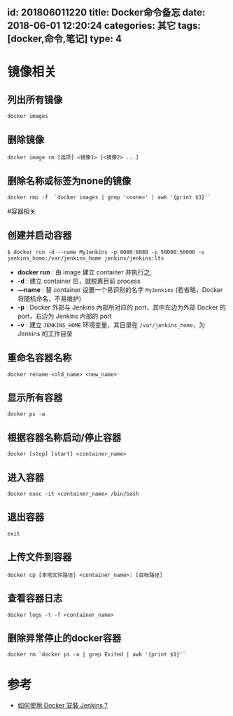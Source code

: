id: 201806011220
title: Docker命令备忘
date: 2018-06-01 12:20:24
categories: 其它
tags: [docker,命令,笔记]
type: 4
---------
# 镜像相关
## 列出所有镜像
```shell
docker images
```

## 删除镜像
```shell
docker image rm [选项] <镜像1> [<镜像2> ...]
```

## 删除名称或标签为none的镜像
```shell
docker rmi -f  `docker images | grep '<none>' | awk '{print $3}'`
```

#容器相关
## 创建并启动容器
```shell
$ docker run -d --name MyJenkins -p 8080:8080 -p 50000:50000 -v jenkins_home:/var/jenkins_home jenkins/jenkins:lts
```
* **docker run** : 由 image 建立 container 并执行之;
* **-d** : 建立 container 后，就脱离目前 process
* **—name** : 替 container 设置一个易识别的名字 `MyJenkins` (若省略，Docker 将随机命名，不易维护)
* **-p** : Docker 外部与 Jenkins 內部所对应的 port，其中左边为外部 Docker 的 port，右边为 Jenkins 內部的 port
* **-v** : 建立 `JENKINS_HOME` 环境变量，其目录在 `/var/jenkins_home`，为 Jenkins 的工作目录

## 重命名容器名称
```shell
docker rename <old_name> <new_name>
```

## 显示所有容器
```shell
docker ps -a
```

## 根据容器名称启动/停止容器
```shell
docker [stop] [start] <container_name>
```

## 进入容器
```shell
docker exec -it <container_name> /bin/bash
```
## 退出容器
```shell
exit
```

## 上传文件到容器
```shell
docker cp [本地文件路径] <container_name>: [目标路径]
```

## 查看容器日志
```
docker logs -t -f <container_name>
```

## 删除异常停止的docker容器
```shell
docker rm `docker ps -a | grep Exited | awk '{print $1}'`
```

# 参考

* [如何使用 Docker 安裝 Jenkins ?][1]


  [1]: http://oomusou.io/docker/jenkins/ "如何使用 Docker 安裝 Jenkins ?"